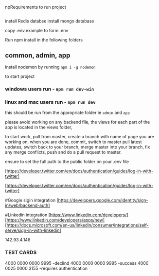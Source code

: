 npRequirements to run project

##

install Redis databse
install mongo database

copy .env.example to form .env

Run npm install in the following folders

## common, admin, app

install nodemon by running `npm i -g nodemon`

to start project

### windows users run - `npm run dev-win`

### linux and mac users run - `npm run dev`

this should be run from the appropriate folder ie `admin` and `app`

please avoid working on any backend file, the views for each part of the app is located in the views folder,

to start work, pull from master, create a branch with name of page you are working on,
when you are done, commit, switch to master pull latest updates, switch back to your branch,
merge master into your branch, fix any merge conflicts, push and do a pull request to master.

ensure to set the full path to the public folder on your .env file

[https://developer.twitter.com/en/docs/authentication/guides/log-in-with-twitter]

[https://developer.twitter.com/en/docs/authentication/guides/log-in-with-twitter]

#Google sigin integration
[https://developers.google.com/identity/sign-in/web/backend-auth]

#Linkedin integration
[https://www.linkedin.com/developers/]
[https://www.linkedin.com/developers/apps/new]
[https://docs.microsoft.com/en-us/linkedin/consumer/integrations/self-serve/sign-in-with-linkedin]

142.93.4.146


### TEST CARDS
4000 0000 0000 9995 -declind
4000 0000 0000 9995 -success
4000 0025 0000 3155 -requires authentication




